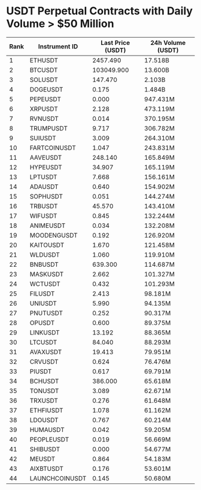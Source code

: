 # USDT Perpetual Contracts with Daily Volume > $50 Million

| Rank | Instrument ID | Last Price (USDT) | 24h Volume (USDT) |
|------|---------------|-------------------|-------------------|
| 1 | ETHUSDT | 2457.490 | 17.518B |
| 2 | BTCUSDT | 103049.900 | 13.600B |
| 3 | SOLUSDT | 147.470 | 2.103B |
| 4 | DOGEUSDT | 0.175 | 1.484B |
| 5 | PEPEUSDT | 0.000 | 947.431M |
| 6 | XRPUSDT | 2.128 | 473.119M |
| 7 | RVNUSDT | 0.014 | 370.195M |
| 8 | TRUMPUSDT | 9.717 | 306.782M |
| 9 | SUIUSDT | 3.009 | 264.310M |
| 10 | FARTCOINUSDT | 1.047 | 243.831M |
| 11 | AAVEUSDT | 248.140 | 165.849M |
| 12 | HYPEUSDT | 34.907 | 165.119M |
| 13 | LPTUSDT | 7.668 | 156.161M |
| 14 | ADAUSDT | 0.640 | 154.902M |
| 15 | SOPHUSDT | 0.051 | 144.274M |
| 16 | TRBUSDT | 45.570 | 143.410M |
| 17 | WIFUSDT | 0.845 | 132.244M |
| 18 | ANIMEUSDT | 0.034 | 132.208M |
| 19 | MOODENGUSDT | 0.192 | 126.920M |
| 20 | KAITOUSDT | 1.670 | 121.458M |
| 21 | WLDUSDT | 1.060 | 119.910M |
| 22 | BNBUSDT | 639.300 | 114.687M |
| 23 | MASKUSDT | 2.662 | 101.327M |
| 24 | WCTUSDT | 0.432 | 101.293M |
| 25 | FILUSDT | 2.413 | 98.181M |
| 26 | UNIUSDT | 5.990 | 94.135M |
| 27 | PNUTUSDT | 0.252 | 90.317M |
| 28 | OPUSDT | 0.600 | 89.375M |
| 29 | LINKUSDT | 13.192 | 88.365M |
| 30 | LTCUSDT | 84.040 | 88.293M |
| 31 | AVAXUSDT | 19.413 | 79.951M |
| 32 | CRVUSDT | 0.624 | 76.476M |
| 33 | PIUSDT | 0.617 | 69.791M |
| 34 | BCHUSDT | 386.000 | 65.618M |
| 35 | TONUSDT | 3.089 | 62.671M |
| 36 | TRXUSDT | 0.276 | 61.648M |
| 37 | ETHFIUSDT | 1.078 | 61.162M |
| 38 | LDOUSDT | 0.767 | 60.214M |
| 39 | HUMAUSDT | 0.042 | 59.205M |
| 40 | PEOPLEUSDT | 0.019 | 56.669M |
| 41 | SHIBUSDT | 0.000 | 54.677M |
| 42 | MEUSDT | 0.864 | 54.183M |
| 43 | AIXBTUSDT | 0.176 | 53.601M |
| 44 | LAUNCHCOINUSDT | 0.145 | 50.680M |
